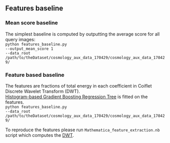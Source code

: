 ## Features baseline

### Mean score baseline
The simplest baseline is computed by outputting the average score for all query images:  
`python features_baseline.py`   
`--output_mean_score 1`   
`--data_root /path/to/theDataset/cosmology_aux_data_170429/cosmology_aux_data_170429/`   

### Feature based baseline

The features are fractions of total energy in each coefficient in Coiflet Discrete Wavelet Transform (DWT).  
[Histogram-based Gradient Boosting Regression Tree](https://scikit-learn.org/stable/modules/generated/sklearn.ensemble.HistGradientBoostingRegressor.html)
is fitted on the features.  
`python features_baseline.py`   
`--data_root /path/to/theDataset/cosmology_aux_data_170429/cosmology_aux_data_170429/`   

To reproduce the features please run `Mathematica_feature_extraction.nb` script which computes the [DWT](https://reference.wolfram.com/language/ref/DiscreteWaveletTransform.html).

